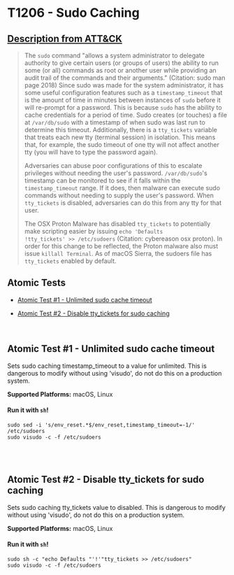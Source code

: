 # T1206 - Sudo Caching
## [Description from ATT&CK](https://attack.mitre.org/wiki/Technique/T1206)
<blockquote>The <code>sudo</code> command "allows a system administrator to delegate authority to give certain users (or groups of users) the ability to run some (or all) commands as root or another user while providing an audit trail of the commands and their arguments." (Citation: sudo man page 2018) Since sudo was made for the system administrator, it has some useful configuration features such as a <code>timestamp_timeout</code> that is the amount of time in minutes between instances of <code>sudo</code> before it will re-prompt for a password. This is because <code>sudo</code> has the ability to cache credentials for a period of time. Sudo creates (or touches) a file at <code>/var/db/sudo</code> with a timestamp of when sudo was last run to determine this timeout. Additionally, there is a <code>tty_tickets</code> variable that treats each new tty (terminal session) in isolation. This means that, for example, the sudo timeout of one tty will not affect another tty (you will have to type the password again).

Adversaries can abuse poor configurations of this to escalate privileges without needing the user's password. <code>/var/db/sudo</code>'s timestamp can be monitored to see if it falls within the <code>timestamp_timeout</code> range. If it does, then malware can execute sudo commands without needing to supply the user's password. When <code>tty_tickets</code> is disabled, adversaries can do this from any tty for that user. 

The OSX Proton Malware has disabled <code>tty_tickets</code> to potentially make scripting easier by issuing <code>echo \'Defaults !tty_tickets\' >> /etc/sudoers</code>  (Citation: cybereason osx proton). In order for this change to be reflected, the Proton malware also must issue <code>killall Terminal</code>. As of macOS Sierra, the sudoers file has <code>tty_tickets</code> enabled by default.</blockquote>

## Atomic Tests

- [Atomic Test #1 - Unlimited sudo cache timeout](#atomic-test-1---unlimited-sudo-cache-timeout)

- [Atomic Test #2 - Disable tty_tickets for sudo caching](#atomic-test-2---disable-tty_tickets-for-sudo-caching)


<br/>

## Atomic Test #1 - Unlimited sudo cache timeout
Sets sudo caching timestamp_timeout to a value for unlimited. This is dangerous to modify without using 'visudo', do not do this on a production system.

**Supported Platforms:** macOS, Linux


#### Run it with `sh`!
```
sudo sed -i 's/env_reset.*$/env_reset,timestamp_timeout=-1/' /etc/sudoers
sudo visudo -c -f /etc/sudoers
```
<br/>
<br/>

## Atomic Test #2 - Disable tty_tickets for sudo caching
Sets sudo caching tty_tickets value to disabled. This is dangerous to modify without using 'visudo', do not do this on a production system.

**Supported Platforms:** macOS, Linux


#### Run it with `sh`!
```
sudo sh -c "echo Defaults "'!'"tty_tickets >> /etc/sudoers"
sudo visudo -c -f /etc/sudoers
```
<br/>
